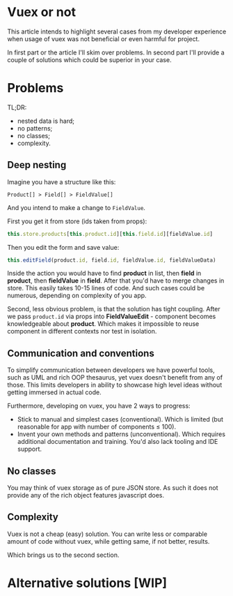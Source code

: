 # Vuex or not

This article intends to highlight several cases from my developer experience when usage of vuex was not beneficial or even harmful for project.

In first part or the article I'll skim over problems. In second part I'll provide a couple of solutions which could be superior in your case.

# Problems

TL;DR:
* nested data is hard;
* no patterns;
* no classes;
* complexity.

## Deep nesting

Imagine you have a structure like this:

```
Product[] > Field[] > FieldValue[]
```

And you intend to make a change to `FieldValue`. 

First you get it from store (ids taken from props):

```javascript
this.store.products[this.product.id][this.field.id][fieldValue.id]
```

Then you edit the form and save value:

```javascript
this.editField(product.id, field.id, fieldValue.id, fieldValueData)
```

Inside the action you would have to find **product** in list, then **field** in **product**, then **fieldValue** in **field**. After that you'd have to merge changes in store. This easily takes 10-15 lines of code. And such cases could be numerous, depending on complexity of you app.

Second, less obvious problem, is that the solution has tight coupling. After we pass `product.id` via props into **FieldValueEdit** -  component becomes knowledgeable about **product**. Which makes it impossible to reuse component in different contexts nor test in isolation.

## Communication and conventions

To simplify communication between developers we have powerful tools, such as UML and rich OOP thesaurus, yet vuex doesn't benefit from any of those. This limits developers in ability to showcase high level ideas without getting immersed in actual code.

Furthermore, developing on vuex, you have 2 ways to progress:

* Stick to manual and simplest cases (conventional). Which is limited (but reasonable for app with number of components ≤ 100).
* Invent your own methods and patterns (unconventional). Which requires additional documentation and training. You'd also lack tooling and IDE support.

## No classes

You may think of vuex storage as of pure JSON store. As such it does not provide any of the rich object features javascript does. 

## Complexity

Vuex is not a cheap (easy) solution. You can write less or comparable amount of code without vuex, while getting same, if not better, results.

Which brings us to the second section.

# Alternative solutions [WIP]
